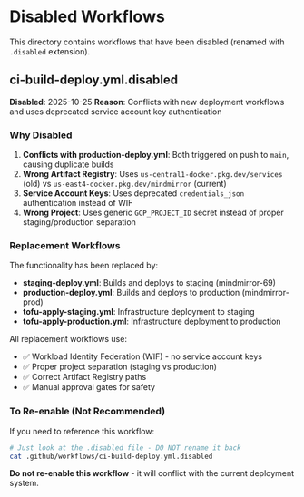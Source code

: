 # Disabled Workflows

This directory contains workflows that have been disabled (renamed with `.disabled` extension).

## ci-build-deploy.yml.disabled

**Disabled**: 2025-10-25
**Reason**: Conflicts with new deployment workflows and uses deprecated service account key authentication

### Why Disabled

1. **Conflicts with production-deploy.yml**: Both triggered on push to `main`, causing duplicate builds
2. **Wrong Artifact Registry**: Uses `us-central1-docker.pkg.dev/services` (old) vs `us-east4-docker.pkg.dev/mindmirror` (current)
3. **Service Account Keys**: Uses deprecated `credentials_json` authentication instead of WIF
4. **Wrong Project**: Uses generic `GCP_PROJECT_ID` secret instead of proper staging/production separation

### Replacement Workflows

The functionality has been replaced by:
- **staging-deploy.yml**: Builds and deploys to staging (mindmirror-69)
- **production-deploy.yml**: Builds and deploys to production (mindmirror-prod)
- **tofu-apply-staging.yml**: Infrastructure deployment to staging
- **tofu-apply-production.yml**: Infrastructure deployment to production

All replacement workflows use:
- ✅ Workload Identity Federation (WIF) - no service account keys
- ✅ Proper project separation (staging vs production)
- ✅ Correct Artifact Registry paths
- ✅ Manual approval gates for safety

### To Re-enable (Not Recommended)

If you need to reference this workflow:
```bash
# Just look at the .disabled file - DO NOT rename it back
cat .github/workflows/ci-build-deploy.yml.disabled
```

**Do not re-enable this workflow** - it will conflict with the current deployment system.
